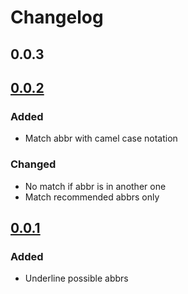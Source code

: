 # Changelog

## 0.0.3

## [0.0.2](https://github.com/T1xx1/AbbrExt/releases/tag/0.0.2)

### Added
- Match abbr with camel case notation

### Changed
- No match if abbr is in another one
- Match recommended abbrs only

## [0.0.1](https://github.com/T1xx1/AbbrExt/releases/tag/0.0.1)

### Added
- Underline possible abbrs
